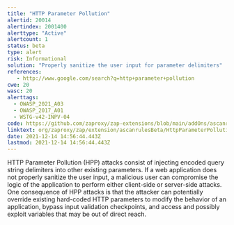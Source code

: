 ```yaml
---
title: "HTTP Parameter Pollution"
alertid: 20014
alertindex: 2001400
alerttype: "Active"
alertcount: 1
status: beta
type: alert
risk: Informational
solution: "Properly sanitize the user input for parameter delimiters"
references:
   - http://www.google.com/search?q=http+parameter+pollution
cwe: 20
wasc: 20
alerttags: 
  - OWASP_2021_A03
  - OWASP_2017_A01
  - WSTG-v42-INPV-04
code: https://github.com/zaproxy/zap-extensions/blob/main/addOns/ascanrulesBeta/src/main/java/org/zaproxy/zap/extension/ascanrulesBeta/HttpParameterPollutionScanRule.java
linktext: org/zaproxy/zap/extension/ascanrulesBeta/HttpParameterPollutionScanRule.java
date: 2021-12-14 14:56:44.443Z
lastmod: 2021-12-14 14:56:44.443Z
---
```

HTTP Parameter Pollution (HPP) attacks consist of injecting encoded query string delimiters into other existing parameters. If a web application does not properly sanitize the user input, a malicious user can compromise the logic of the application to perform either client-side or server-side attacks. One consequence of HPP attacks is that the attacker can potentially override existing hard-coded HTTP parameters to modify the behavior of an application, bypass input validation checkpoints, and access and possibly exploit variables that may be out of direct reach.
